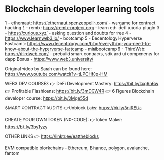 # Blockchain developer learning tools

1 - ethernaut: https://ethernaut.openzeppelin.com/ - wargame for contract hacking
2 - remix: https://remix-project.org/ - learn eth, defi tutorial plugin
3 - https://curious.xyz/ - asking question and doubts for free
4 - https://www.learnweb3.io/ - bootcamp
5 - Decentology Hyperverse Fastcamp: https://www.decentology.com/blog/everything-you-need-to-know-about-the-hyperverse-fastcamp - minibootcamp
6 - ThirdWeb: https://thirdweb.com/ - prebuild smart contracts, sdk and ui components for dapp
Bonus - https://www.web3.university/

Original video by Sarah can be found here:
https://www.youtube.com/watch?v=tLPCHf0p-HM

WEB3 DEV COURSES
👉 DeFi Development Mastery: https://bit.ly/3xq6n6w
👉 Profitable Flashloans: https://bit.ly/3mDQW4R
👉 6 Figures Blockchain developer course: https://bit.ly/3Mqe55d

SMART CONTRACT AUDITS
👉Unblock Labs: https://bit.ly/3nlREUo

CREATE YOUR OWN TOKEN (NO-CODE):
👉Token Maker: https://bit.ly/3by1yzy

OTHER LINKS
👉 https://linktr.ee/eattheblocks

EVM compatible blockchains - Ethereum, Binance, polygon, avalanche, fantom
